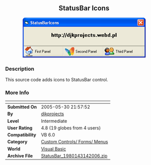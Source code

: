 ﻿<div align="center">

## StatusBar Icons

<img src="PIC20063141528515045.gif">
</div>

### Description

This source code adds icons to StatusBar control.
 
### More Info
 


<span>             |<span>
---                |---
**Submitted On**   |2005-05-30 21:57:52
**By**             |[djkprojects](https://github.com/Planet-Source-Code/PSCIndex/blob/master/ByAuthor/djkprojects.md)
**Level**          |Intermediate
**User Rating**    |4.8 (19 globes from 4 users)
**Compatibility**  |VB 6\.0
**Category**       |[Custom Controls/ Forms/  Menus](https://github.com/Planet-Source-Code/PSCIndex/blob/master/ByCategory/custom-controls-forms-menus__1-4.md)
**World**          |[Visual Basic](https://github.com/Planet-Source-Code/PSCIndex/blob/master/ByWorld/visual-basic.md)
**Archive File**   |[StatusBar\_1980143142006\.zip](https://github.com/Planet-Source-Code/djkprojects-statusbar-icons__1-64663/archive/master.zip)








